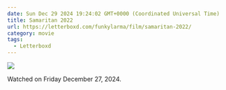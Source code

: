 ```yaml
---
date: Sun Dec 29 2024 19:24:02 GMT+0000 (Coordinated Universal Time)
title: Samaritan 2022
url: https://letterboxd.com/funkylarma/film/samaritan-2022/
category: movie
tags:
  - Letterboxd
---
```


![](https://a.ltrbxd.com/resized/film-poster/5/5/5/5/8/8/555588-samaritan-0-600-0-900-crop.jpg?v=107f6a5bfe)

Watched on Friday December 27, 2024.
